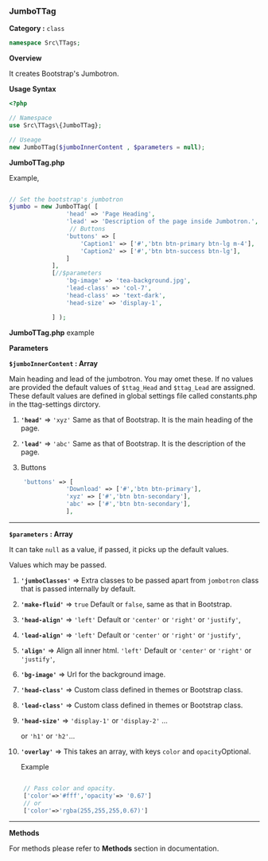 <h3 class="display-4 mb-5">JumboTTag</h3>


**Category :** `class`

```php
namespace Src\TTags;
```


**Overview**

It creates Bootstrap's Jumbotron.

**Usage Syntax**

```php
<?php 

// Namespace
use Src\TTags\{JumboTTag};

// Useage
new JumboTTag($jumboInnerContent , $parameters = null);

```
<p class = "ttag-code-caption text-muted"><b>JumboTTag.php</b></p>

Example,

```php

// Set the bootstrap's jumbotron
$jumbo = new JumboTTag( [
				'head' => 'Page Heading',
				'lead' => 'Description of the page inside Jumbotron.',
				 // Buttons 
				'buttons' => [
					'Caption1' => ['#','btn btn-primary btn-lg m-4'],
					'Caption2' => ['#','btn btn-success btn-lg'],
				]
			],
			[//$parameters
				'bg-image' => 'tea-background.jpg',
				'lead-class' => 'col-7',
				'head-class' => 'text-dark',
				'head-size' => 'display-1',

			] );

```
<p class = "ttag-code-caption text-muted"><b>JumboTTag.php</b> example</p>

**Parameters**

**`$jumboInnerContent` : Array**

Main heading and lead of the jumbotron. You may omet these. If no values are provided the default values of `$ttag_Head` and `$ttag_Lead` are assigned. These default values are defined in global settings file called constants.php in the ttag-settings dirctory.

1. **`'head'`** => `'xyz'` Same as that of Bootstrap. It is the main heading of the page.

2. **`'lead'`**  => `'abc'` Same as that of Bootstrap. It is the description of the page.

3.
	Buttons

<div class="ml-5">

```php
	'buttons' => [
				'Download' => ['#','btn btn-primary'],
				'xyz' => ['#','btn btn-secondary'],
				'abc' => ['#','btn btn-secondary'],
				],

```

</div>

---

**`$parameters` : Array**

It can take `null` as a value, if passed, it picks up the default values.

Values which may be passed.

1. **`'jumboClasses'`** => Extra classes to be passed apart from `jombotron` class that is passed internally by default.

1. **`'make-fluid'`** => `true` <span class="badge badge-dark">Default</span>  or `false`, same as that in Bootstrap.

2. **`'head-align'`** => `'left'` <span class="badge badge-dark">Default</span> or `'center'` or `'right'` or `'justify'`,

3. **`'lead-align'`** => `'left'` <span class="badge badge-dark">Default</span> or `'center'` or `'right'` or `'justify'`,

4. **`'align'`** => Align all inner html. 
	`'left'` <span class="badge badge-dark">Default</span> or `'center'` or `'right'` or `'justify'`, 

5. **`'bg-image'`** => Url for the background image.

6. **`'head-class'`** => Custom class defined in themes or Bootstrap class.
	
7. **`'lead-class'`** => Custom class defined in themes or Bootstrap class.

8. **`'head-size'`** => `'display-1'` or `'display-2'` ...
									
	or `'h1'` or `'h2'`...

8. **`'overlay'`** => This takes an array, with keys `color` and `opacity`<span class="badge badge-dark">Optional</span>.
	
	Example

```php

	// Pass color and opacity.
	['color'=>'#fff','opacity'=> '0.67']
	// or
	['color'=>'rgba(255,255,255,0.67)']

```

---


**Methods**

For methods please refer to **Methods** section in documentation.